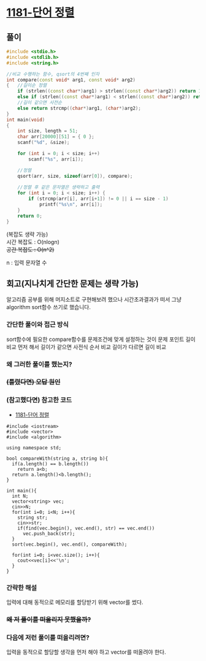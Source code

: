 
# [1181-단어 정렬](https://www.acmicpc.net/problem/1181)

## 풀이

```cpp
#include <stdio.h>
#include <stdlib.h> 
#include <string.h>

//비교 수행하는 함수, qsort의 4번째 인자
int compare(const void* arg1, const void* arg2) 
{   //길이순 정렬
	if (strlen((const char*)arg1) > strlen((const char*)arg2)) return 1;
	else if (strlen((const char*)arg1) < strlen((const char*)arg2)) return -1;
	//길이 같으면 사전순
	else return strcmp((char*)arg1, (char*)arg2);
} 
int main(void)
{    
	int size, length = 51;
	char arr[20000][51] = { 0 };
	scanf("%d", &size);

	for (int i = 0; i < size; i++)      
		scanf("%s", arr[i]);

	//정렬
	qsort(arr, size, sizeof(arr[0]), compare);
	
	//정렬 후 같은 문자열은 생략하고 출력
	for (int i = 0; i < size; i++) {
		if (strcmp(arr[i], arr[i+1]) != 0 || i == size - 1)
			printf("%s\n", arr[i]);
	}
	return 0;
}
```
(복잡도 생략 가능)  
시간 복잡도 : O(nlogn)  
~~공간 복잡도 : O(n^2)~~

n : 입력 문자열 수

## 회고(지나치게 간단한 문제는 생략 가능)
알고리즘 공부를 위해 머지소트로 구현해보려 했으나 시간초과결과가 떠서 그냥 algorithm sort함수 쓰기로 했습니다. 
### 간단한 풀이와 접근 방식
sort함수에 필요한 compare함수를 문제조건에 맞게 설정하는 것이 문제 포인트 
길이 비교 먼저 해서 길이가 같으면 사전식 순서 비교 길이가 다르면 길이 비교
### 왜 그러한 풀이를 했는지? 

### ~~(틀렸다면) 오답 원인~~

### (참고했다면) 참고한 코드

- [1181-단어 정렬]([링크](https://aorica.tistory.com/104))
```
#include <iostream>
#include <vector>
#include <algorithm>

using namespace std;

bool compareWith(string a, string b){
  if(a.length() == b.length())
    return a<b;
  return a.length()<b.length();
}

int main(){
  int N;
  vector<string> vec;  
  cin>>N;
  for(int i=0; i<N; i++){
    string str;
    cin>>str;
    if(find(vec.begin(), vec.end(), str) == vec.end())
      vec.push_back(str);
  }
  sort(vec.begin(), vec.end(), compareWith);

  for(int i=0; i<vec.size(); i++){
    cout<<vec[i]<<'\n';
  }
}
```

### 간략한 해설
입력에 대해 동적으로 메모리를 할당받기 위해 vector를 썼다. 

### ~~왜 저 풀이를 떠올리지 못했을까?~~


### 다음에 저런 풀이를 떠올리려면?
입력을 동적으로 할당할 생각을 먼저 해야 하고 vector를 떠올려야 한다.



 
